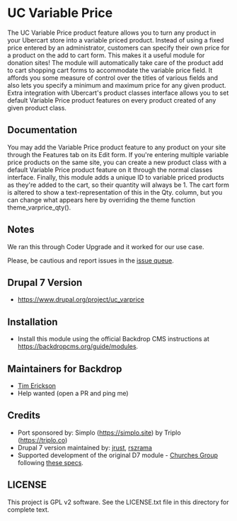 #  UC Variable Price

The UC Variable Price product feature allows you to turn any product in your Ubercart store into a variable priced product. Instead of using a fixed price entered by an administrator, customers can specify their own price for a product on the add to cart form. This makes it a useful module for donation sites! The module will automatically take care of the product add to cart shopping cart forms to accommodate the variable price field. It affords you some measure of control over the titles of various fields and also lets you specify a minimum and maximum price for any given product. Extra integration with Ubercart's product classes interface allows you to set default Variable Price product features on every product created of any given product class.

## Documentation

You may add the Variable Price product feature to any product on your site through the Features tab on its Edit form. If you're entering multiple variable price products on the same site, you can create a new product class with a default Variable Price product feature on it through the normal classes interface. Finally, this module adds a unique ID to variable priced products as they're added to the cart, so their quantity will always be 1. The cart form is altered to show a text-representation of this in the Qty. column, but you can change what appears here by overriding the theme function theme_varprice_qty().

## Notes

We ran this through Coder Upgrade and it worked for our use case. 

Please, be cautious and report issues in the [issue queue](https://github.com/backdrop-contrib/uc_varprice/issues).

## Drupal 7 Version

- https://www.drupal.org/project/uc_varprice

## Installation

- Install this module using the official Backdrop CMS instructions at
  https://backdropcms.org/guide/modules.

## Maintainers for Backdrop

 - [Tim Erickson](https://github.com/stpaultim)
 - Help wanted (open a PR and ping me)

## Credits

 - Port sponsored by: Simplo (https://simplo.site) by Triplo (https://triplo.co)
 - Drupal 7 version maintained by: [jrust](https://www.drupal.org/user/124030), [rszrama](https://www.drupal.org/u/rszrama)
 - Supported development of the original D7 module - [Churches Group](http://groups.drupal.org/churches) following [these specs](https://groups.drupal.org/node/19981). 

## LICENSE

This project is GPL v2 software. See the LICENSE.txt file in this directory for
complete text.
